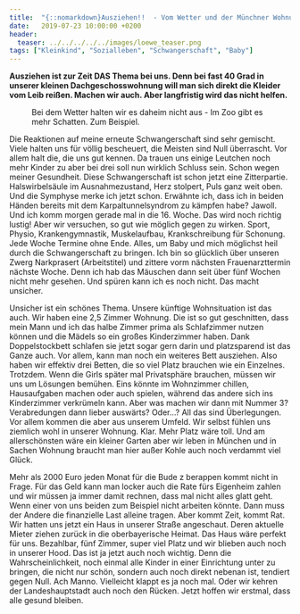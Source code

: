 ```yaml
---
title:  "{::nomarkdown}Ausziehen!!  - Vom Wetter und der Münchner Wohnungsnot{:/}"
date:   2019-07-23 10:00:00 +0200
header:
  teaser: ../../../../../images/loewe_teaser.png
tags: ["Kleinkind", "Sozialleben", "Schwangerschaft", "Baby"]
---
```


**Ausziehen ist zur Zeit DAS Thema bei uns. Denn bei fast 40 Grad in unserer kleinen Dachgeschosswohnung will man sich direkt die Kleider vom Leib reißen. Machen wir auch. Aber langfristig wird das nicht helfen.**

<figure>
  <img src="../../../../../images/loewe.png" alt="">
  <figcaption>Bei dem Wetter halten wir es daheim nicht aus - Im Zoo gibt es mehr Schatten. Zum Beispiel.</figcaption>
</figure>

Die Reaktionen auf meine erneute Schwangerschaft sind sehr gemischt. Viele halten uns für völlig bescheuert, die Meisten sind Null überrascht. Vor allem halt die, die uns gut kennen. Da trauen uns einige Leutchen noch mehr Kinder zu aber bei drei soll nun wirklich Schluss sein. Schon wegen meiner Gesundheit. Diese Schwangerschaft ist schon jetzt eine Zitterpartie. Halswirbelsäule im Ausnahmezustand, Herz stolpert, Puls ganz weit oben. Und die Symphyse merke ich jetzt schon. Erwähnte ich, dass ich in beiden Händen bereits mit dem Karpaltunnelsyndrom zu kämpfen habe? Jawoll. Und ich komm morgen gerade mal in die 16. Woche. Das wird noch richtig lustig! Aber wir versuchen, so gut wie möglich gegen zu wirken. Sport, Physio, Krankengymnastik, Muskelaufbau, Krankschreibung für Schonung. Jede Woche Termine ohne Ende. Alles, um Baby und mich möglichst heil durch die Schwangerschaft zu bringen. Ich bin so glücklich über unseren Zwerg Narkprasert (Arbeitstitel) und zittere vorm nächsten Frauenarzttermin nächste Woche. Denn ich hab das Mäuschen dann seit über fünf Wochen nicht mehr gesehen. Und spüren kann ich es noch nicht. Das macht unsicher. 

Unsicher ist ein schönes Thema. Unsere künftige Wohnsituation ist das auch. Wir haben eine 2,5 Zimmer Wohnung. Die ist so gut geschnitten, dass mein Mann und ich das halbe Zimmer prima als Schlafzimmer nutzen können und die Mädels so ein großes Kinderzimmer haben. Dank Doppelstockbett schlafen sie jetzt sogar gern darin und platzsparend ist das Ganze auch. Vor allem, kann man noch ein weiteres Bett ausziehen. Also haben wir effektiv drei Betten, die so viel Platz brauchen wie ein Einzelnes. Trotzdem. Wenn die Girls später mal Privatsphäre brauchen, müssen wir uns um Lösungen bemühen. Eins könnte im Wohnzimmer chillen, Hausaufgaben machen oder auch spielen, während das andere sich ins Kinderzimmer verkrümeln kann. Aber was machen wir dann mit Nummer 3? Verabredungen dann lieber auswärts? Oder…? All das sind Überlegungen. Vor allem kommen die aber aus unserem Umfeld. Wir selbst fühlen uns ziemlich wohl in unserer Wohnung. Klar. Mehr Platz wäre toll. Und am allerschönsten wäre ein kleiner Garten aber wir leben in München und in Sachen Wohnung braucht man hier außer Kohle auch noch verdammt viel Glück.

Mehr als 2000 Euro jeden Monat für die Bude z berappen kommt nicht in Frage. Für das Geld kann man locker auch die Rate fürs Eigenheim zahlen und wir müssen ja immer damit rechnen, dass mal nicht alles glatt geht. Wenn einer von uns beiden zum Beispiel nicht arbeiten könnte. Dann muss der Andere die finanzielle Last alleine tragen. Aber kommt Zeit, kommt Rat. Wir hatten uns jetzt ein Haus in unserer Straße angeschaut. Deren aktuelle Mieter ziehen zurück in die oberbayerische Heimat. Das Haus wäre perfekt für uns. Bezahlbar, fünf Zimmer, super viel Platz und wir blieben auch noch in unserer Hood. Das ist ja jetzt auch noch wichtig. Denn die Wahrscheinlichkeit, noch einmal alle Kinder in einer Einrichtung unter zu bringen, die nicht nur schön, sondern auch noch direkt nebenan ist, tendiert gegen Null. Ach Manno. Vielleicht klappt es ja noch mal. Oder wir kehren der Landeshauptstadt auch noch den Rücken. Jetzt hoffen wir erstmal, dass alle gesund bleiben. 


  











 















 












   







































